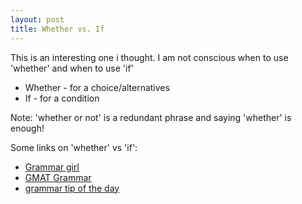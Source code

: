 ```yaml
---
layout: post
title: Whether vs. If
---
```


This is an interesting one i thought. I am not conscious when to use 'whether' and when to use 'if'

- Whether - for a choice/alternatives
- If - for a condition

Note: 'whether or not' is a redundant phrase and saying 'whether' is enough!

Some links on 'whether' vs 'if':

- [Grammar girl](http://grammar.quickanddirtytips.com/if-versus-whether.aspx)
- [GMAT Grammar](http://gmat-grammar.blogspot.com/2006/07/whether-vs-if.html)
- [grammar tip of the day](http://gtotd.blogspot.com/2007/09/whether-versus-if.html)

